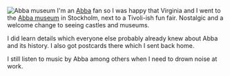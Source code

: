 ![Abba museum](stockholm_1.JPG)
I'm an [Abba](https://abbasite.com/) fan so I was happy that Virginia and I went to the
[Abba museum](http://www.abbathemuseum.com/en/) in
Stockholm, next to a Tivoli-ish fun fair. Nostalgic and a welcome change to
seeing castles and museums.

I did learn details which everyone else probably already knew about Abba and its
history. I also got postcards there which I sent back home.

I still listen to music by Abba among others when I need to drown noise at work.
